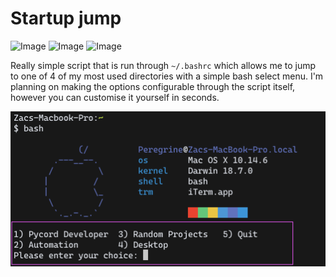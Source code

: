 # Startup jump
![Image](https://img.shields.io/badge/CROSS%20PLATFORM-NO-critical?style=for-the-badge)
![Image](https://img.shields.io/badge/OSX%20Compatible-YES-success?style=for-the-badge&logo=Apple)
![Image](https://img.shields.io/badge/Linux%20Compatible-YES-success?style=for-the-badge&logo=Linux)

Really simple script that is run through `~/.bashrc` which allows me to jump to one of 4 of my most used directories with a simple bash select menu. I'm planning on making the options configurable through the script itself, however you can customise it yourself in seconds.

<img src="./screenshots/screenshot1.png" alt="Screenshot" width="750">
